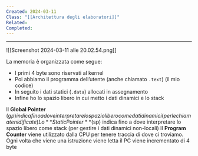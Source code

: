 ```yaml
---
Created: 2024-03-11
Class: "[[Architettura degli elaboratori]]"
Related: 
Completed:
---
```

---
![[Screenshot 2024-03-11 alle 20.02.54.png]]

La memoria è organizzata come segue:
- I primi 4 byte sono riservati al kernel
- Poi abbiamo il programma dell’utente (anche chiamato `.text`) (il mio codice)
- In seguito i dati statici (`.data`) allocati in assegnamento
- Infine ho lo spazio libero in cui metto i dati dinamici e lo stack

Il **Global Pointer** ($gp) indica fino a dove interpretare lo spazio libero come dati dinamici (per le chiamate nidificate)
Lo **Static Pointer** ($sp) indica fino a dove interpretare lo spazio libero come stack (per gestire i dati dinamici non-locali)
Il **Program Counter** viene utilizzato dalla CPU per tenere traccia di dove ci troviamo. Ogni volta che viene una istruzione viene letta il PC viene incrementato di 4 byte